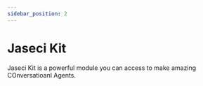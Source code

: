 ```yaml
---
sidebar_position: 2
---
```


# Jaseci Kit

Jaseci Kit is a powerful module you can access to make amazing COnversatioanl Agents.